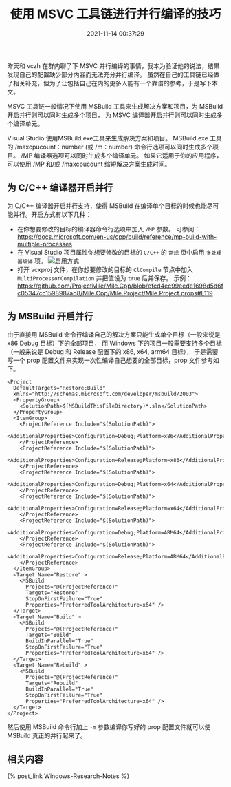 ﻿---
title: 使用 MSVC 工具链进行并行编译的技巧
date: 2021-11-14 00:37:29
categories:
- [技术, Windows, Windows 研究笔记, 开发工具]
tags:
- 技术
- Windows
- Windows 研究笔记
- 开发工具
---

昨天和 vczh 在群内聊了下 MSVC 并行编译的事情，我本为验证他的说法，结果发现自己的配置缺少部分内容而无法充分并行编译。
虽然在自己的工具链已经做了相关补充，但为了让包括自己在内的更多人能有一个靠谱的参考，于是写下本文。

MSVC 工具链一般情况下使用 MSBuild 工具来生成解决方案和项目，为 MSBuild 开启并行则可以同时生成多个项目，
为 MSVC 编译器开启并行则可以同时生成多个编译单元。


Visual Studio 使用MSBuild.exe工具来生成解决方案和项目。 MSBuild.exe 工具的 /maxcpucount：number (或 /m：number) 命令行选项可以同时生成多个项目。 /MP 编译器选项可以同时生成多个编译单元。 如果它适用于你的应用程序，可以使用 /MP 和/或 /maxcpucount 缩短解决方案生成时间。

## 为 C/C++ 编译器开启并行

为 C/C++ 编译器开启并行支持，使得 MSBuild 在编译单个目标的时候也能尽可能并行。开启方式有以下几种：

- 在你想要修改的目标的编译器命令行选项中加入 `/MP` 参数。
  可参阅：https://docs.microsoft.com/en-us/cpp/build/reference/mp-build-with-multiple-processes
- 在 Visual Studio 项目属性你想要修改的目标的 `C/C++` 的 `常规` 页中启用 `多处理器编译` 项。
  ![启用方式](EnableParallelForCompiler.png)
- 打开 vcxproj 文件，在你想要修改的目标的 `ClCompile` 节点中加入 `MultiProcessorCompilation`
  并把值设为 `true` 后并保存。
  示例：https://github.com/ProjectMile/Mile.Cpp/blob/efcd4ec99eede1698d5d6fc05347cc1598987ad8/Mile.Cpp/Mile.Project/Mile.Project.props#L119

## 为 MSBuild 开启并行

由于直接用 MSBuild 命令行编译自己的解决方案只能生成单个目标（一般来说是 x86 Debug 目标）下的全部项目，
而 Windows 下的项目一般需要支持多个目标（一般来说是 Debug 和 Release 配置下的 x86, x64, arm64 目标），
于是需要写一个 prop 配置文件来实现一次性编译自己想要的全部目标，prop 文件参考如下。

```
<Project 
  DefaultTargets="Restore;Build"
  xmlns="http://schemas.microsoft.com/developer/msbuild/2003">
  <PropertyGroup>
    <SolutionPath>$(MSBuildThisFileDirectory)*.sln</SolutionPath>
  </PropertyGroup>
  <ItemGroup>
    <ProjectReference Include="$(SolutionPath)">
      <AdditionalProperties>Configuration=Debug;Platform=x86</AdditionalProperties>   
    </ProjectReference>
    <ProjectReference Include="$(SolutionPath)">
      <AdditionalProperties>Configuration=Release;Platform=x86</AdditionalProperties>   
    </ProjectReference>
    <ProjectReference Include="$(SolutionPath)">
      <AdditionalProperties>Configuration=Debug;Platform=x64</AdditionalProperties>   
    </ProjectReference>
    <ProjectReference Include="$(SolutionPath)">
      <AdditionalProperties>Configuration=Release;Platform=x64</AdditionalProperties>   
    </ProjectReference>
    <ProjectReference Include="$(SolutionPath)">
      <AdditionalProperties>Configuration=Debug;Platform=ARM64</AdditionalProperties>   
    </ProjectReference>
    <ProjectReference Include="$(SolutionPath)">
      <AdditionalProperties>Configuration=Release;Platform=ARM64</AdditionalProperties>   
    </ProjectReference>
  </ItemGroup>
  <Target Name="Restore" >
    <MSBuild
      Projects="@(ProjectReference)"
      Targets="Restore"
      StopOnFirstFailure="True"
      Properties="PreferredToolArchitecture=x64" />
  </Target>
  <Target Name="Build" >
    <MSBuild
      Projects="@(ProjectReference)"
      Targets="Build"
      BuildInParallel="True"
      StopOnFirstFailure="True"
      Properties="PreferredToolArchitecture=x64" />
  </Target>
  <Target Name="Rebuild" >
    <MSBuild
      Projects="@(ProjectReference)"
      Targets="Rebuild"
      BuildInParallel="True"
      StopOnFirstFailure="True"
      Properties="PreferredToolArchitecture=x64" />
  </Target>
</Project>
```

然后使用 MSBuild 命令行加上 `-m` 参数编译你写好的 prop 配置文件就可以使 MSBuild 真正的并行起来了。

## 相关内容

{% post_link Windows-Research-Notes %}

